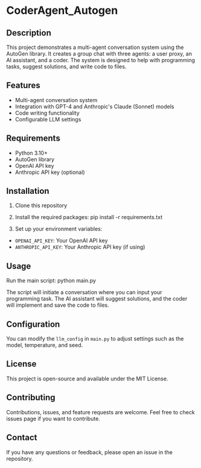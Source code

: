 # CoderAgent_Autogen

## Description
This project demonstrates a multi-agent conversation system using the AutoGen library. It creates a group chat with three agents: a user proxy, an AI assistant, and a coder. The system is designed to help with programming tasks, suggest solutions, and write code to files.

## Features
- Multi-agent conversation system
- Integration with GPT-4 and Anthropic's Claude (Sonnet) models
- Code writing functionality
- Configurable LLM settings

## Requirements
- Python 3.10+
- AutoGen library
- OpenAI API key
- Anthropic API key (optional)

## Installation
1. Clone this repository
2. Install the required packages:
pip install -r requirements.txt

3. Set up your environment variables:
- `OPENAI_API_KEY`: Your OpenAI API key
- `ANTHROPIC_API_KEY`: Your Anthropic API key (if using)

## Usage
Run the main script:
python main.py

The script will initiate a conversation where you can input your programming task. The AI assistant will suggest solutions, and the coder will implement and save the code to files.
## Configuration
You can modify the `llm_config` in `main.py` to adjust settings such as the model, temperature, and seed.
## License
This project is open-source and available under the MIT License.
## Contributing
Contributions, issues, and feature requests are welcome. Feel free to check issues page if you want to contribute.
## Contact
If you have any questions or feedback, please open an issue in the repository.

